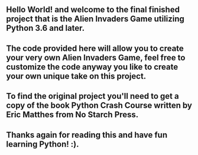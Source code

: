 ## Hello World! and welcome to the final finished project that is the Alien Invaders Game utilizing Python 3.6 and later. ##

## The code provided here will allow you to create your very own Alien Invaders Game, feel free to customize the code anyway you like to create your own unique take on this project. ##

## To find the original project you'll need to get a copy of the book Python Crash Course written by Eric Matthes from No Starch Press. ##

## Thanks again for reading this and have fun learning Python! :). ##
